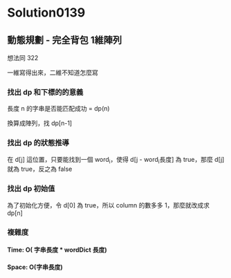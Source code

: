 # Solution0139

## 動態規劃 - 完全背包 1維陣列

想法同 322

一維寫得出來，二維不知道怎麼寫

### 找出 dp 和下標的的意義

長度 n 的字串是否能匹配成功 = dp(n)

換算成陣列，找 dp[n-1]

### 找出 dp 的狀態推導

在 d[j] 這位置，只要能找到一個 word<sub>i</sub>，使得 d[j - word<sub>i</sub>長度] 為 true，那麼 d[j] 就為 true，反之為 false

### 找出 dp 初始值

為了初始化方便，令 d[0] 為 true，所以 column 的數多多 1，那麼就改成求 dp[n]

### 複雜度

#### Time: O( 字串長度 * wordDict 長度)

#### Space: O(字串長度)